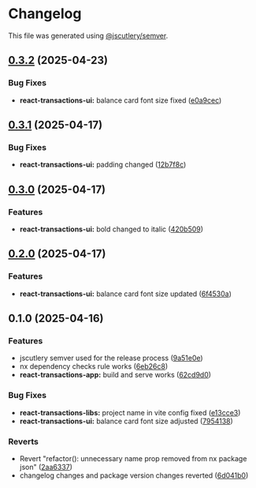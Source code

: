 # Changelog

This file was generated using [@jscutlery/semver](https://github.com/jscutlery/semver).

## [0.3.2](https://github.com/push-based/nx-multilanguage-repo/compare/react-transactions-ui@0.3.1...react-transactions-ui@0.3.2) (2025-04-23)


### Bug Fixes

* **react-transactions-ui:** balance card font size fixed ([e0a9cec](https://github.com/push-based/nx-multilanguage-repo/commit/e0a9cecd63d4b93fe7f1f757dade8b571cd4aea0))

## [0.3.1](https://github.com/push-based/nx-multilanguage-repo/compare/react-transactions-ui@0.3.0...react-transactions-ui@0.3.1) (2025-04-17)


### Bug Fixes

* **react-transactions-ui:** padding changed ([12b7f8c](https://github.com/push-based/nx-multilanguage-repo/commit/12b7f8c955fe5403487fef152ae320c40afe4208))

## [0.3.0](https://github.com/push-based/nx-multilanguage-repo/compare/react-transactions-ui@0.2.0...react-transactions-ui@0.3.0) (2025-04-17)


### Features

* **react-transactions-ui:** bold changed to italic ([420b509](https://github.com/push-based/nx-multilanguage-repo/commit/420b509247eb91e64a5e119f22272b611e7f044d))

## [0.2.0](https://github.com/push-based/nx-multilanguage-repo/compare/react-transactions-ui@0.1.0...react-transactions-ui@0.2.0) (2025-04-17)


### Features

* **react-transactions-ui:** balance card font size updated ([6f4530a](https://github.com/push-based/nx-multilanguage-repo/commit/6f4530ae2e6caf2e761b0b41d08fa3b58357cad4))

## 0.1.0 (2025-04-16)


### Features

* jscutlery semver used for the release process ([9a51e0e](https://github.com/push-based/nx-multilanguage-repo/commit/9a51e0ef6a9462e9950cc4fd378871e50c856445))
* nx dependency checks rule works ([6eb26c8](https://github.com/push-based/nx-multilanguage-repo/commit/6eb26c8e941d6a91bf5fadfa235b4f152b1e6800))
* **react-transactions-app:** build and serve works ([62cd9d0](https://github.com/push-based/nx-multilanguage-repo/commit/62cd9d0d17b246aea5f134934e1fe67c3db9971a))


### Bug Fixes

* **react-transactions-libs:** project name in vite config fixed ([e13cce3](https://github.com/push-based/nx-multilanguage-repo/commit/e13cce31fffc092176129a7ea68b6b526dc10fa9))
* **react-transactions-ui:** balance card font size adjusted ([7954138](https://github.com/push-based/nx-multilanguage-repo/commit/79541389897af266a8b37ad8e5a948d76a71ea19))


### Reverts

* Revert "refactor(): unnecessary name prop removed from nx package json" ([2aa6337](https://github.com/push-based/nx-multilanguage-repo/commit/2aa633736a59558247ff33cbdfdf0f23d6f9af88))
* changelog changes and package version changes reverted ([6d041b0](https://github.com/push-based/nx-multilanguage-repo/commit/6d041b082dcdc1becba13abc5e5a5a1fe1f18db7))
